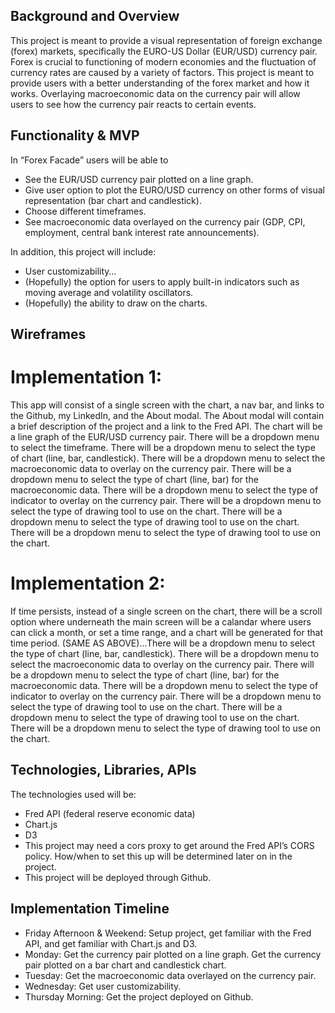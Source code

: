 ## Background and Overview

This project is meant to provide a visual representation of foreign exchange (forex) markets, specifically the EURO-US Dollar (EUR/USD) currency pair.  Forex is crucial to functioning of modern economies and the fluctuation of currency rates are caused by a variety of factors. This project is meant to provide users with a better understanding of the forex market and how it works. Overlaying macroeconomic data on the currency pair will allow users to see how the currency pair reacts to certain events.


## Functionality & MVP

In “Forex Facade” users will be able to
-	See the EUR/USD currency pair plotted on a line graph.
-	Give user option to plot the EURO/USD currency on other forms of visual representation (bar chart and candlestick).
-	Choose different timeframes.
-	See macroeconomic data overlayed on the currency pair (GDP, CPI, employment, central bank interest rate announcements).

In addition, this project will include:
-	User customizability…
-	(Hopefully) the option for users to apply built-in indicators such as moving average and volatility oscillators.
-	(Hopefully) the ability to draw on the charts.


## Wireframes

# Implementation 1:
This app will consist of a single screen with the chart, a nav bar, and links to the Github, my LinkedIn, and the About modal. The About modal will contain a brief description of the project and a link to the Fred API.  The chart will be a line graph of the EUR/USD currency pair.  There will be a dropdown menu to select the timeframe.  There will be a dropdown menu to select the type of chart (line, bar, candlestick).  There will be a dropdown menu to select the macroeconomic data to overlay on the currency pair. There will be a dropdown menu to select the type of chart (line, bar) for the macroeconomic data.  There will be a dropdown menu to select the type of indicator to overlay on the currency pair. There will be a dropdown menu to select the type of drawing tool to use on the chart.  There will be a dropdown menu to select the type of drawing tool to use on the chart.  There will be a dropdown menu to select the type of drawing tool to use on the chart.

# Implementation 2:
If time persists, instead of a single screen on the chart, there will be a scroll option where underneath the main screen will be a calandar where users can click a month, or set a time range, and a chart will be generated for that time period.  (SAME AS ABOVE)...There will be a dropdown menu to select the type of chart (line, bar, candlestick).  There will be a dropdown menu to select the macroeconomic data to overlay on the currency pair. There will be a dropdown menu to select the type of chart (line, bar) for the macroeconomic data.  There will be a dropdown menu to select the type of indicator to overlay on the currency pair. There will be a dropdown menu to select the type of drawing tool to use on the chart.  There will be a dropdown menu to select the type of drawing tool to use on the chart.  There will be a dropdown menu to select the type of drawing tool to use on the chart.

## Technologies, Libraries, APIs

The technologies used will be:
- Fred API (federal reserve economic data)
- Chart.js
- D3
- This project may need a cors proxy to get around the Fred API’s CORS policy.  How/when to set this up will be determined later on in the project.
- This project will be deployed through Github.


## Implementation Timeline
- Friday Afternoon & Weekend:  Setup project, get familiar with the Fred API, and get familiar with Chart.js and D3.
- Monday:  Get the currency pair plotted on a line graph.  Get the currency pair plotted on a bar chart and candlestick chart.
- Tuesday:  Get the macroeconomic data overlayed on the currency pair.
- Wednesday:  Get user customizability.
- Thursday Morning:  Get the project deployed on Github.
